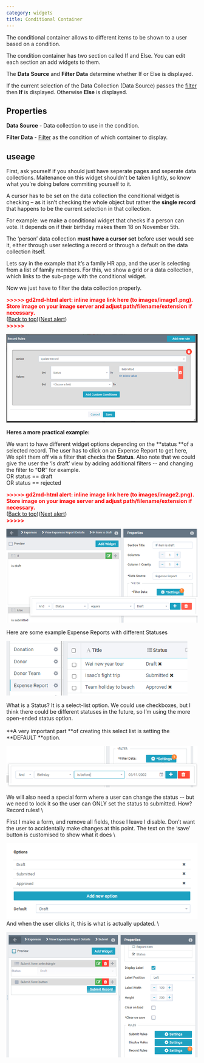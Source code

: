 ```yaml
---
category: widgets
title: Conditional Container
---
```


The conditional container allows to different items to be shown to a user based on a condition.

The condition container has two section called If and Else. You can edit each section an add widgets to them.

The **Data Source** and **Filter Data** determine whether If or Else is displayed.

If the current selection of the Data Collection (Data Source) passes the [filter](../../../concepts/filters/Filters.md) then **If** is displayed. Otherwise **Else** is displayed.

## Properties

**Data Source** - Data collection to use in the condition.

**Filter Data** - [Filter](../../../concepts/recordRules/RecordRules.md) as the condition of which container to display.

## useage

First, ask yourself if you should just have seperate pages and seperate data collections.
Maitenance on this widget shouldn't be taken lightly, so know what you're doing before commiting yourself to it.

A cursor has to be set on the data collection the conditional widget is checking – as it isn’t checking the whole object but rather the **single record** that happens to be the current selection in that collection.

For example: we make a conditional widget that checks if a person can vote. It depends on if their birthday makes them 18 on November 5th.

The ‘person’ data collection **must have a cursor set** before user would see it, either through user selecting a record or through a default on the data collection itself.

Lets say in the example that it’s a family HR app, and the user is selecting from a list of family members. For this, we show a grid or a data collection, which links to the sub-page with the conditional widget.

Now we just have to filter the data collection properly.



<p id="gdcalert1" ><span style="color: red; font-weight: bold">>>>>>  gd2md-html alert: inline image link here (to images/image1.png). Store image on your image server and adjust path/filename/extension if necessary. </span><br>(<a href="#">Back to top</a>)(<a href="#gdcalert2">Next alert</a>)<br><span style="color: red; font-weight: bold">>>>>> </span></p>


![alt_text](images/image1.png "image_tooltip")


**Heres a more practical example:**

We want to have different widget options depending on the **status **of a selected record. The user has to click on an Expense Report to get here,  \
We split them off via a filter that checks the **Status**. Also note that we could give the user the ‘is draft’ view by adding additional filters -- and changing the filter to “**OR**” for example.  \
OR status == draft \
OR status == rejected



<p id="gdcalert2" ><span style="color: red; font-weight: bold">>>>>>  gd2md-html alert: inline image link here (to images/image2.png). Store image on your image server and adjust path/filename/extension if necessary. </span><br>(<a href="#">Back to top</a>)(<a href="#gdcalert3">Next alert</a>)<br><span style="color: red; font-weight: bold">>>>>> </span></p>


![alt_text](images/image2.png "image_tooltip")


Here are some example Expense Reports with different Statuses

![alt_text](images/image3.png "image_tooltip")


What is a Status? It is a select-list option. We could use checkboxes, but I think there could be different statuses in the future, so I’m using the more open-ended status option.  \
 \
**A very important part **of creating this select list is setting the **DEFAULT **option.  

![alt_text](images/image4.png "image_tooltip")


We will also need a special form where a user can change the status -- but we need to lock it so the user can ONLY set the status to submitted. How? Record rules! \


First I make a form, and remove all fields, those I leave I disable. Don’t want the user to accidentally make changes at this point. The text on the ‘save’ button is customised to show what it does \


![alt_text](images/image5.png "image_tooltip")
 \
And when the user clicks it, this is what is actually updated. \


![alt_text](images/image6.png "image_tooltip")

